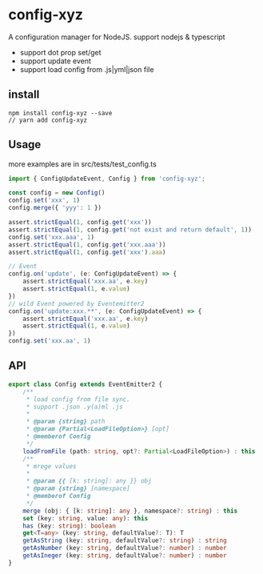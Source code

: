 # config-xyz
A configuration manager for NodeJS. support nodejs & typescript  
- support dot prop set/get 
- support update event 
- support load config from .js|yml|json file

## install
```
npm install config-xyz --save
// yarn add config-xyz
```
## Usage
more examples are in src/tests/test_config.ts
```typescript
import { ConfigUpdateEvent, Config } from 'config-xyz';

const config = new Config()
config.set('xxx', 1)
config.merge({ 'yyy': 1 })

assert.strictEqual(1, config.get('xxx'))
assert.strictEqual(1, config.get('not exist and return default', 1))
config.set('xxx.aaa', 1)
assert.strictEqual(1, config.get('xxx.aaa'))
assert.strictEqual(1, config.get('xxx').aaa)

// Event
config.on('update', (e: ConfigUpdateEvent) => {
    assert.strictEqual('xxx.aa', e.key)
    assert.strictEqual(1, e.value)
})
// wild Event powered by Eventemitter2
config.on('update:xxx.**', (e: ConfigUpdateEvent) => {
    assert.strictEqual('xxx.aa', e.key)
    assert.strictEqual(1, e.value)
})
config.set('xxx.aa', 1)

```

## API
```typescript
export class Config extends EventEmitter2 {
    /**
     * load config from file sync. 
     * support .json .y(a)ml .js
     *
     * @param {string} path
     * @param {Partial<LoadFileOption>} [opt]
     * @memberof Config
     */
    loadFromFile (path: string, opt?: Partial<LoadFileOption>) : this
    /**
     * mrege values
     *
     * @param {{ [k: string]: any }} obj
     * @param {string} [namespace]
     * @memberof Config
     */
    merge (obj: { [k: string]: any }, namespace?: string) : this
    set (key: string, value: any): this 
    has (key: string): boolean 
    get<T=any> (key: string, defaultValue?: T): T 
    getAsString (key: string, defaultValue?: string) : string
    getAsNumber (key: string, defaultValue?: number) : number
    getAsIneger (key: string, defaultValue?: number) : number
}


```